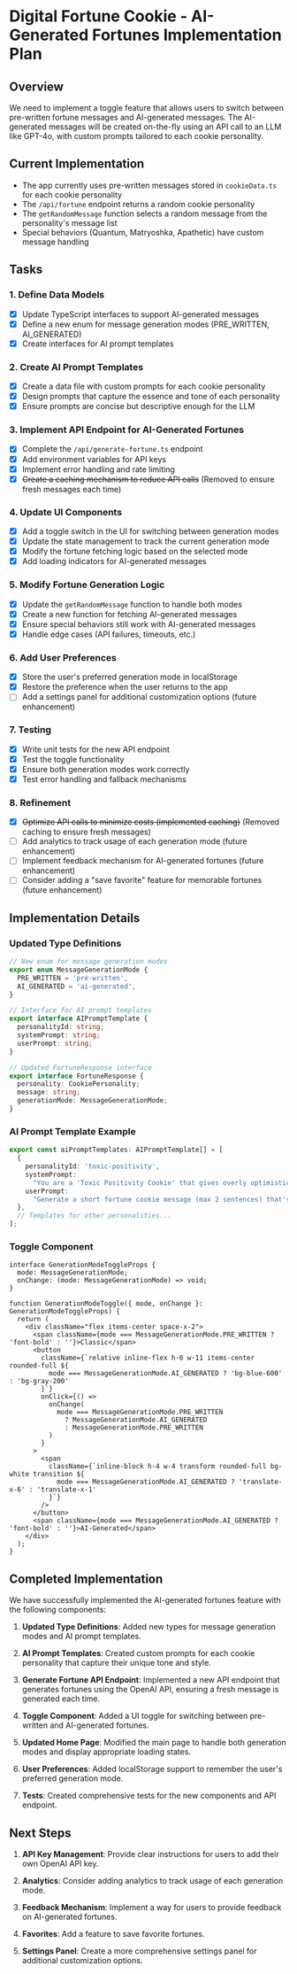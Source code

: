 # Digital Fortune Cookie - AI-Generated Fortunes Implementation Plan

## Overview

We need to implement a toggle feature that allows users to switch between pre-written fortune messages and AI-generated messages. The AI-generated messages will be created on-the-fly using an API call to an LLM like GPT-4o, with custom prompts tailored to each cookie personality.

## Current Implementation

- The app currently uses pre-written messages stored in `cookieData.ts` for each cookie personality
- The `/api/fortune` endpoint returns a random cookie personality
- The `getRandomMessage` function selects a random message from the personality's message list
- Special behaviors (Quantum, Matryoshka, Apathetic) have custom message handling

## Tasks

### 1. Define Data Models

- [x] Update TypeScript interfaces to support AI-generated messages
- [x] Define a new enum for message generation modes (PRE_WRITTEN, AI_GENERATED)
- [x] Create interfaces for AI prompt templates

### 2. Create AI Prompt Templates

- [x] Create a data file with custom prompts for each cookie personality
- [x] Design prompts that capture the essence and tone of each personality
- [x] Ensure prompts are concise but descriptive enough for the LLM

### 3. Implement API Endpoint for AI-Generated Fortunes

- [x] Complete the `/api/generate-fortune.ts` endpoint
- [x] Add environment variables for API keys
- [x] Implement error handling and rate limiting
- [x] ~~Create a caching mechanism to reduce API calls~~ (Removed to ensure fresh messages each time)

### 4. Update UI Components

- [x] Add a toggle switch in the UI for switching between generation modes
- [x] Update the state management to track the current generation mode
- [x] Modify the fortune fetching logic based on the selected mode
- [x] Add loading indicators for AI-generated messages

### 5. Modify Fortune Generation Logic

- [x] Update the `getRandomMessage` function to handle both modes
- [x] Create a new function for fetching AI-generated messages
- [x] Ensure special behaviors still work with AI-generated messages
- [x] Handle edge cases (API failures, timeouts, etc.)

### 6. Add User Preferences

- [x] Store the user's preferred generation mode in localStorage
- [x] Restore the preference when the user returns to the app
- [ ] Add a settings panel for additional customization options (future enhancement)

### 7. Testing

- [x] Write unit tests for the new API endpoint
- [x] Test the toggle functionality
- [x] Ensure both generation modes work correctly
- [x] Test error handling and fallback mechanisms

### 8. Refinement

- [x] ~~Optimize API calls to minimize costs (implemented caching)~~ (Removed caching to ensure fresh messages)
- [ ] Add analytics to track usage of each generation mode (future enhancement)
- [ ] Implement feedback mechanism for AI-generated fortunes (future enhancement)
- [ ] Consider adding a "save favorite" feature for memorable fortunes (future enhancement)

## Implementation Details

### Updated Type Definitions

```typescript
// New enum for message generation modes
export enum MessageGenerationMode {
  PRE_WRITTEN = 'pre-written',
  AI_GENERATED = 'ai-generated',
}

// Interface for AI prompt templates
export interface AIPromptTemplate {
  personalityId: string;
  systemPrompt: string;
  userPrompt: string;
}

// Updated FortuneResponse interface
export interface FortuneResponse {
  personality: CookiePersonality;
  message: string;
  generationMode: MessageGenerationMode;
}
```

### AI Prompt Template Example

```typescript
export const aiPromptTemplates: AIPromptTemplate[] = [
  {
    personalityId: 'toxic-positivity',
    systemPrompt:
      "You are a 'Toxic Positivity Cookie' that gives overly optimistic advice that ignores real problems. Your tone is sickeningly sweet and you use excessive exclamation points.",
    userPrompt:
      "Generate a short fortune cookie message (max 2 sentences) that's excessively positive and ignores any potential downsides or difficulties in life.",
  },
  // Templates for other personalities...
];
```

### Toggle Component

```tsx
interface GenerationModeToggleProps {
  mode: MessageGenerationMode;
  onChange: (mode: MessageGenerationMode) => void;
}

function GenerationModeToggle({ mode, onChange }: GenerationModeToggleProps) {
  return (
    <div className="flex items-center space-x-2">
      <span className={mode === MessageGenerationMode.PRE_WRITTEN ? 'font-bold' : ''}>Classic</span>
      <button
        className={`relative inline-flex h-6 w-11 items-center rounded-full ${
          mode === MessageGenerationMode.AI_GENERATED ? 'bg-blue-600' : 'bg-gray-200'
        }`}
        onClick={() =>
          onChange(
            mode === MessageGenerationMode.PRE_WRITTEN
              ? MessageGenerationMode.AI_GENERATED
              : MessageGenerationMode.PRE_WRITTEN
          )
        }
      >
        <span
          className={`inline-block h-4 w-4 transform rounded-full bg-white transition ${
            mode === MessageGenerationMode.AI_GENERATED ? 'translate-x-6' : 'translate-x-1'
          }`}
        />
      </button>
      <span className={mode === MessageGenerationMode.AI_GENERATED ? 'font-bold' : ''}>AI-Generated</span>
    </div>
  );
}
```

## Completed Implementation

We have successfully implemented the AI-generated fortunes feature with the following components:

1. **Updated Type Definitions**: Added new types for message generation modes and AI prompt templates.

2. **AI Prompt Templates**: Created custom prompts for each cookie personality that capture their unique tone and style.

3. **Generate Fortune API Endpoint**: Implemented a new API endpoint that generates fortunes using the OpenAI API, ensuring a fresh message is generated each time.

4. **Toggle Component**: Added a UI toggle for switching between pre-written and AI-generated fortunes.

5. **Updated Home Page**: Modified the main page to handle both generation modes and display appropriate loading states.

6. **User Preferences**: Added localStorage support to remember the user's preferred generation mode.

7. **Tests**: Created comprehensive tests for the new components and API endpoint.

## Next Steps

1. **API Key Management**: Provide clear instructions for users to add their own OpenAI API key.

2. **Analytics**: Consider adding analytics to track usage of each generation mode.

3. **Feedback Mechanism**: Implement a way for users to provide feedback on AI-generated fortunes.

4. **Favorites**: Add a feature to save favorite fortunes.

5. **Settings Panel**: Create a more comprehensive settings panel for additional customization options.
